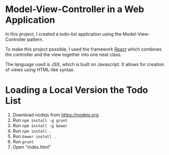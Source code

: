 
# Model-View-Controller in a Web Application

In this project, I created a todo-list application using the Model-View-Controller pattern.

To make this project possible, I used the framework [React](https://facebook.github.io/react/) which combines the controller and the view together into one neat class.

The language used is JSX, which is built on Javascript. It allows for creation of views using HTML-like syntax.

# Loading a Local Version the Todo List

1. Download nodejs from https://nodejs.org.
2. Run `npm install -g grunt`
3. Run `npm install -g bower`
4. Run `npm install .`
5. Run `bower install .`
6. Run `grunt`
7. Open "index.html"
